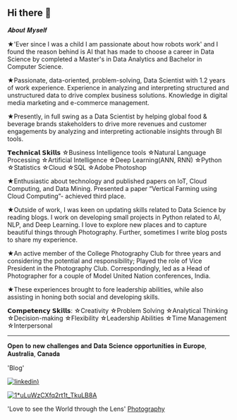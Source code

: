 ## Hi there 👋

𝑨𝒃𝒐𝒖𝒕 𝑴𝒚𝒔𝒆𝒍𝒇

★'Ever since I was a child I am passionate about how robots work' and I found the reason behind is AI that has made to choose a career in Data Science by completed a Master's in Data Analytics and Bachelor in Computer Science.

★Passionate, data-oriented, problem-solving, Data Scientist with 1.2 years of work experience. Experience in analyzing and interpreting structured and unstructured data to drive complex business solutions. Knowledge in digital media marketing and e-commerce management.

★Presently, in full swing as a Data Scientist by helping global food & beverage brands stakeholders to drive more revenues and customer engagements by analyzing and interpreting actionable insights through BI tools.

𝗧𝗲𝗰𝗵𝗻𝗶𝗰𝗮𝗹 𝗦𝗸𝗶𝗹𝗹𝘀
☆Business Intelligence tools
☆Natural Language Processing
☆Artificial Intelligence
☆Deep Learning(ANN, RNN)
☆Python
☆Statistics
☆Cloud
☆SQL
☆Adobe Photoshop

★Enthusiastic about technology and published papers on IoT, Cloud Computing, and Data Mining. Presented a paper “Vertical Farming using Cloud Computing”- achieved third place.

★Outside of work, I was keen on updating skills related to Data Science by reading blogs. I work on developing small projects in Python related to AI, NLP, and Deep Learning. I love to explore new places and to capture beautiful things through Photography. Further, sometimes I write blog posts to share my experience.

★An active member of the College Photography Club for three years and considering the potential and responsibility; Played the role of Vice President in the Photography Club. Correspondingly, led as a Head of Photographer for a couple of Model United Nation conferences, India. 

★These experiences brought to fore leadership abilities, while also assisting in honing both social and developing skills.

𝗖𝗼𝗺𝗽𝗲𝘁𝗲𝗻𝗰𝘆 𝗦𝗸𝗶𝗹𝗹𝘀: 
☆Creativity 
☆Problem Solving
☆Analytical Thinking
☆Decision-making
☆Flexibility
☆Leadership Abilities
☆Time Management
☆Interpersonal

**************************************************************
𝐎𝐩𝐞𝐧 𝐭𝐨 𝐧𝐞𝐰 𝐜𝐡𝐚𝐥𝐥𝐞𝐧𝐠𝐞𝐬 𝐚𝐧𝐝 𝐃𝐚𝐭𝐚 𝐒𝐜𝐢𝐞𝐧𝐜𝐞 𝐨𝐩𝐩𝐨𝐫𝐭𝐮𝐧𝐢𝐭𝐢𝐞𝐬 𝐢𝐧 𝐄𝐮𝐫𝐨𝐩𝐞, 𝐀𝐮𝐬𝐭𝐫𝐚𝐥𝐢𝐚, 𝐂𝐚𝐧𝐚𝐝𝐚


'Blog'

[![linkedin](https://user-images.githubusercontent.com/43938345/89397891-542a7400-d708-11ea-87b3-09621fdfb1cc.jpg))
](https://www.linkedin.com/in/karthik-nathan/)

[![1*uLuWzCXfq2rt1t_TkuLB8A](https://user-images.githubusercontent.com/43938345/89396706-ca2ddb80-d706-11ea-968d-a1a2b1ae57b4.png)
](https://medium.com/@karthigainathan)

'Love to see the World through the Lens'
[Photography](https://www.facebook.com/karthigainathanphotography)
<!--
**karthigainathan/karthigainathan** is a ✨ _special_ ✨ repository because its `README.md` (this file) appears on your GitHub profile.

